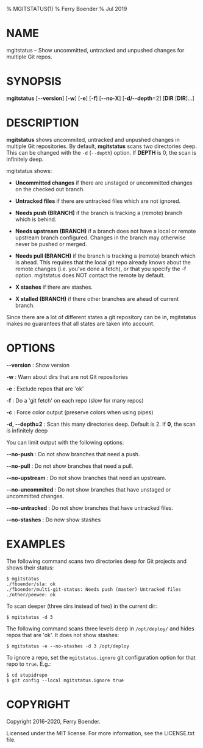 % MGITSTATUS(1)
% Ferry Boender
% Jul 2019

# NAME

mgitstatus – Show uncommitted, untracked and unpushed changes for multiple Git repos.

# SYNOPSIS

 **mgitstatus** [**--version**] [**-w**] [**-e**] [**-f**] [**--no-X**] [**-d/--depth**=2] [**DIR** [**DIR**]...]

# DESCRIPTION

**mgitstatus** shows uncommited, untracked and unpushed changes in multiple
Git repositories.  By default, **mgitstatus** scans two directories deep. This
can be changed with the `-d` (`--depth`) option.  If **DEPTH** is 0, the scan
is infinitely deep.

mgitstatus shows:

- **Uncommitted changes** if there are unstaged or uncommitted changes on the
  checked out branch.

- **Untracked files** if there are untracked files which are not ignored.

- **Needs push (BRANCH)** if the branch is tracking a (remote) branch which is
  behind.

- **Needs upstream (BRANCH)** if a branch does not have a local or remote
  upstream branch configured. Changes in the branch may otherwise never be
  pushed or merged.

- **Needs pull (BRANCH)** if the branch is tracking a (remote) branch which is
  ahead. This requires that the local git repo already knows about the remote
  changes (i.e. you've done a fetch), or that you specify the -f option.
  mgitstatus does NOT contact the remote by default.

- **X stashes** if there are stashes.

- **X stalled (BRANCH)** if there other branches are ahead of current branch.

Since there are a lot of different states a git repository can be in,
mgitstatus makes no guarantees that all states are taken into account.

# OPTIONS

**--version**
:   Show version

**-w**
:   Warn about dirs that are not Git repositories

**-e**
:   Exclude repos that are 'ok'

**-f**
:   Do a 'git fetch' on each repo (slow for many repos)

**-c**
:   Force color output (preserve colors when using pipes)

**-d, --depth=2**
:   Scan this many directories deep. Default is 2. If **0**, the scan is infinitely deep

You can limit output with the following options:

**--no-push**
:   Do not show branches that need a push.

**--no-pull**
:   Do not show branches that need a pull.

**--no-upstream**
:   Do not show branches that need an upstream.

**--no-uncommited**
:   Do not show branches that have unstaged or uncommitted changes.

**--no-untracked**
:   Do not show branches that have untracked files.

**--no-stashes**
:   Do now show stashes


# EXAMPLES

The following command scans two directories deep for Git projects and shows
their status:

    $ mgitstatus 
    ./fboender/sla: ok 
    ./fboender/multi-git-status: Needs push (master) Untracked files
    ./other/peewee: ok 

To scan deeper (three dirs instead of two) in the current dir:

    $ mgitstatus -d 3

The following command scans three levels deep in `/opt/deploy/` and hides
repos that are 'ok'. It does not show stashes:

    $ mgitstatus -e --no-stashes -d 3 /opt/deploy

To ignore a repo, set the `mgitstatus.ignore` git configuration option for
that repo to `true`. E.g.:

    $ cd stupidrepo
    $ git config --local mgitstatus.ignore true

# COPYRIGHT

Copyright 2016-2020, Ferry Boender.

Licensed under the MIT license. For more information, see the LICENSE.txt file.
